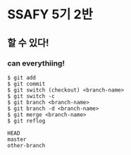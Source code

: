 # SSAFY 5기 2반

## 할 수 있다!

### can everythiing!

```
$ git add 
$ git commit
$ git switch (checkout) <branch-name>
$ git switch -c
$ git branch <branch-name>
$ git branch -d <branch-name>
$ git merge <branch-name>
$ git reflog
```
```
HEAD
master
other-branch
```